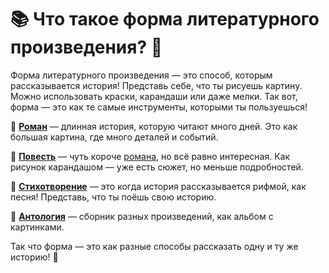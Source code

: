# 📚 Что такое форма литературного произведения? 🎨

Форма литературного произведения — это способ, которым рассказывается история! Представь себе, что ты рисуешь картину. Можно использовать краски, карандаши или даже мелки. Так вот, форма — это как те самые инструменты, которыми ты пользуешься!

🔹 **[Роман](novel.md)** — длинная история, которую читают много дней. Это как большая картина, где много деталей и событий.
  
🔹 **[Повесть](story.md)** — чуть короче [романа](novel.md), но всё равно интересная. Как рисунок карандашом — уже есть сюжет, но меньше подробностей.

🔹 **[Стихотворение](poem.md)** — это когда история рассказывается рифмой, как песня! Представь, что ты поёшь свою историю.

🔸 **[Антология](anthology.md)** — сборник разных произведений, как альбом с картинками.

Так что форма — это как разные способы рассказать одну и ту же историю! 🌟